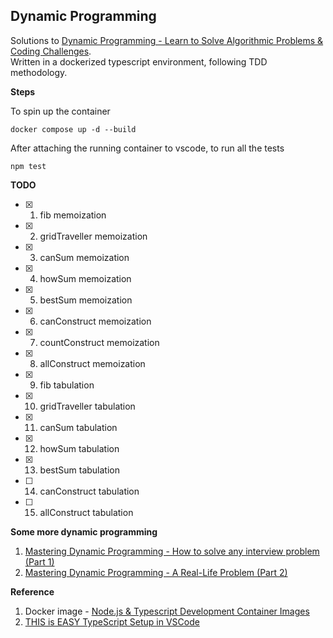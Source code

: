 ## Dynamic Programming

Solutions to [Dynamic Programming - Learn to Solve Algorithmic Problems & Coding Challenges](https://www.youtube.com/watch?v=oBt53YbR9Kk). </br>
Written in a dockerized typescript environment, following TDD methodology.

**Steps**

To spin up the container

```
docker compose up -d --build
```

After attaching the running container to vscode, to run all the tests

```
npm test
```

**TODO**

-   [x] 1. fib memoization
-   [x] 2. gridTraveller memoization
-   [x] 3. canSum memoization
-   [x] 4. howSum memoization
-   [x] 5. bestSum memoization
-   [x] 6. canConstruct memoization
-   [x] 7. countConstruct memoization
-   [x] 8. allConstruct memoization
-   [x] 9. fib tabulation
-   [x] 10. gridTraveller tabulation
-   [x] 11. canSum tabulation
-   [x] 12. howSum tabulation
-   [x] 13. bestSum tabulation
-   [ ] 14. canConstruct tabulation
-   [ ] 15. allConstruct tabulation

**Some more dynamic programming**

1. [Mastering Dynamic Programming - How to solve any interview problem (Part 1)](https://www.youtube.com/watch?v=Hdr64lKQ3e4)
2. [Mastering Dynamic Programming - A Real-Life Problem (Part 2)](https://www.youtube.com/watch?v=rE5h11FwiVw)

**Reference**

1. Docker image - [Node.js & Typescript Development Container Images](https://hub.docker.com/r/microsoft/devcontainers-typescript-node)
2. [THIS is EASY TypeScript Setup in VSCode](https://youtu.be/4zdBk6wisxc?si=9K0iKyGEoJOilAH2)
